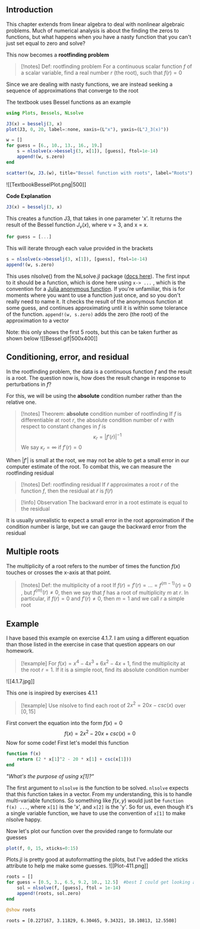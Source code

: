 ## Introduction

This chapter extends from linear algebra to deal with nonlinear algebraic problems. Much of numerical analysis is about the finding the zeros to functions, but what happens when you have a nasty function that you can't just set equal to zero and solve?

This now becomes a **rootfinding problem**
>[!notes] Def: rootfinding problem
>For a continuous scalar function $f$ of a scalar variable, find a real number $r$ (the root), such that $f(r) = 0$

Since we are dealing with nasty functions, we are instead seeking a sequence of approximations that converge to the root

The textbook uses Bessel functions as an example
```julia
using Plots, Bessels, NLsolve

J3(x) = besselj(3, x)
plot(J3, 0, 20, label=:none, xaxis=(L"x"), yaxis=(L"J_3(x)"))

w = []
for guess = [6., 10., 13., 16., 19.]
    s = nlsolve(x->besselj(3, x[1]), [guess], ftol=1e-14)
    append!(w, s.zero)
end

scatter!(w, J3.(w), title="Bessel function with roots", label="Roots")
```

![[TextbookBesselPlot.png|500]]

**Code Explanation**
```julia
J3(x) = besselj(3, x)
```
This creates a function J3, that takes in one parameter 'x'. It returns the result of the Bessel function $J_v(x)$, where v = 3, and x = x.

```julia
for guess = [...]
```
This will iterate through each value provided in the brackets

```julia
s = nlsolve(x->besselj(3, x[1]), [guess], ftol=1e-14)
append!(w, s.zero)
```
This uses nlsolve() from the NLsolve.jl package ([docs here](https://github.com/JuliaNLSolvers/NLsolve.jl)).  The first input to it should be a function, which is done here using `x-> ...` , which is the convention for a [Julia anonymous function](https://docs.julialang.org/en/v1/manual/functions/#man-anonymous-functions). If you're unfamiliar, this is for moments where you want to use a function just once, and so you don't really need to name it. It checks the result of the anonymous function at some guess, and continues approximating until it is within some tolerance of the function. `append!(w, s.zero)` adds the zero (the root) of the approximation to a vector

Note: this only shows the first 5 roots, but this can be taken further as shown below
![[Bessel.gif|500x400]]


## Conditioning, error, and residual
In the rootfinding problem, the data is a continuous function $f$ and the result is a root. The question now is, how does the result change in response to perturbations in $f$? 

For this, we will be using the **absolute** condition number rather than the relative one.
>[!notes] Theorem: **absolute** condition number of rootfinding
>If $f$ is differentiable at root $r$, the absolute condition number of $r$ with respect to constant changes in $f$ is $$\kappa_{r} = |f'(r)|^{-1}$$
>We say $\kappa_{r}= \infty$ if $f'(r) = 0$


When $|f'|$ is small at the root, we may not be able to get a small error in our computer estimate of the root. To combat this, we can measure the rootfinding residual
>[!notes] Def: rootfinding residual
>If $\tilde{r}$ approximates a root $r$ of the function $f$, then the residual at $\tilde{r}$ is $f(\tilde{r})$ 
>

>[!info] Observation
>The backward error in a root estimate is equal to the residual

It is usually unrealistic to expect a small error in the root approximation if the condition number is large, but we can gauge the backward error from the residual

## Multiple roots
The multiplicity of a root refers to the number of times the function $f(x)$ touches or crosses the x-axis at that point.

>[!notes] Def: the multiplicity of a root
If $f(r) = f'(r) = ... = f^{(m-1)}(r) = 0$ , but $f^{(m)}(r) \neq 0$, then we say that $f$ has a root of multiplicity $m$ at $r$. In particular, if $f(r) = 0$ and $f'(r) \neq 0$, then $m = 1$ and we call $r$ a simple root

## Example
I have based this example on exercise 4.1.7. I am using a different equation than those listed in the exercise in case that question appears on our homework. 

>[!example] 
>For $f(x) = x^{4}- 4x^{3}+ 6x^{2}- 4x + 1$, find the multiplicity at the root $r = 1$. If it is a simple root, find its absolute condition number

![[4.1.7.jpg]]


This one is inspired by exercises 4.1.1
>[!example] 
> Use nlsolve to find each root of $2x^2 = 20x - csc(x)$ over $[0, 15]$

First convert the equation into the form $f(x) = 0$
$$f(x) = 2x^2 - 20x + csc(x) = 0$$
Now for some code! First let's model this function

```julia 
function f(x)
	return (2 * x[1]^2 - 20 * x[1] + csc(x[1]))
end
```
*"What's the purpose of using x[1]?"*

The first argument to `nlsolve` is the function to be solved. `nlsolve` expects that this function takes in a vector. From my understanding, this is to handle multi-variable functions. So something like $f(x, y)$ would just be `function f(x) ...`, where `x[1]` is the 'x', and `x[2]` is the 'y'. So for us, even though it's a single variable function, we have to use the convention of `x[1]` to make nlsolve happy. 

Now let's plot our function over the provided range to formulate our guesses
```julia
plot(f, 0, 15, xticks=0:15)
```
Plots.jl is pretty good at autoformatting the plots, but I've added the xticks attribute to help me make some guesses.
![[Plot-411.png]]

```julia
roots = []
for guess = [0.5, 3., 6.5, 9.2, 10., 12.5]  #best I could get looking at the graph
	sol = nlsolve(f, [guess], ftol = 1e-14)
	append!(roots, sol.zero)
end

@show roots
```

`roots = [0.227167, 3.11829, 6.30465, 9.34321, 10.10813, 12.5508]`

